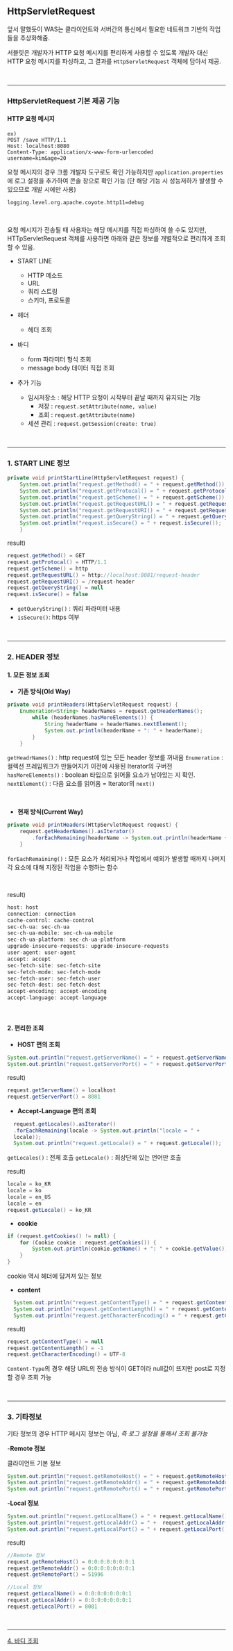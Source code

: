 ## HttpServletRequest

앞서 말했듯이 WAS는 클라이언트와 서버간의 통신에서 필요한 네트워크 기반의 작업들을 추상화해줌.

서블릿은 개발자가 HTTP 요청 메시지를 편리하게 사용할 수 있도록 개발자 대신 HTTP 요청 메시지를 파싱하고,
그 결과를 `HttpServletRequest` 객체에 담아서 제공.

<br>

---

### HttpServletRequest 기본 제공 기능

#### HTTP 요청 메시지

```
ex)
POST /save HTTP/1.1
Host: localhost:8080
Content-Type: application/x-www-form-urlencoded
username=kim&age=20
```

요청 메시지의 경우 크롬 개발자 도구로도 확인 가능하지만 `application.properties`에 로그 설정을 추가하여 콘솔 창으로
확인 가능 (단 해당 기능 시 성능저하가 발생할 수 있으므로 개발 시에만 사용)

```
logging.level.org.apache.coyote.http11=debug
```

<br>

요청 메시지가 전송될 때 사용자는 해당 메시지를 직접 파싱하여 쓸 수도 있지만, HTTpServletRequest 객체를 사용하면 아래와 같은 정보를 개별적으로 편리하게 조회할 수 있음.

- START LINE

  - HTTP 메소드
  - URL
  - 쿼리 스트링
  - 스키마, 프로토콜

- 헤더

  - 헤더 조회

- 바디

  - form 파라미터 형식 조회
  - message body 데이터 직접 조회

- 추가 기능
  - 임시저장소 : 해당 HTTP 요청이 시작부터 끝날 때까지 유지되는 기능
    - 저장 : `request.setAttribute(name, value)`
    - 조회 : `request.getAttribute(name)`
  - 세션 관리 : `request.getSession(create: true)`

<br>

---

### 1. START LINE 정보

```java
private void printStartLine(HttpServletRequest request) {
    System.out.println("request.getMethod() = " + request.getMethod());
    System.out.println("request.getProtocal() = " + request.getProtocol());
    System.out.println("request.getScheme() = " + request.getScheme());
    System.out.println("request.getRequestURL() = " + request.getRequestURL());
    System.out.println("request.getRequestURI() = " + request.getRequestURI());
    System.out.println("request.getQueryString() = " + request.getQueryString());
    System.out.println("request.isSecure() = " + request.isSecure());
    }
```

result)

```java
request.getMethod() = GET
request.getProtocal() = HTTP/1.1
request.getScheme() = http
request.getRequestURL() = http://localhost:8081/request-header
request.getRequestURI() = /request-header
request.getQueryString() = null
request.isSecure() = false
```

- `getQueryString()` : 쿼리 파라미터 내용
- `isSecure()`: https 여부

<br>

---

### 2. HEADER 정보

#### 1. 모든 정보 조회

- **기존 방식(Old Way)**

```java
private void printHeaders(HttpServletRequest request) {
    Enumeration<String> headerNames = request.getHeaderNames();
        while (headerNames.hasMoreElements()) {
            String headerName = headerNames.nextElement();
            System.out.println(headerName + ": " + headerName);
        }
    }
```

`getHeadrNames()` : http request에 있는 모든 header 정보를 꺼내옴
`Enumeration` : 컬렉션 프레임워크가 만들어지기 이전에 사용된 Iterator의 구버전
`hasMoreElements()` : boolean 타입으로 읽어올 요소가 남아있는 지 확인.
`nextElement()` : 다음 요소를 읽어옴 = Iterator의 `next()`

<br>

- **현재 방식(Current Way)**

```java
private void printHeaders(HttpServletRequest request) {
    request.getHeaderNames().asIterator()
        .forEachRemaining(headerName -> System.out.println(headerName + ": " + headerName));
    }
```

`forEachRemaining()` : 모든 요소가 처리되거나 작업에서 예외가 발생할 때까지 나머지 각 요소에 대해 지정된 작업을 수행하는 함수

<br>

result)

```java
host: host
connection: connection
cache-control: cache-control
sec-ch-ua: sec-ch-ua
sec-ch-ua-mobile: sec-ch-ua-mobile
sec-ch-ua-platform: sec-ch-ua-platform
upgrade-insecure-requests: upgrade-insecure-requests
user-agent: user-agent
accept: accept
sec-fetch-site: sec-fetch-site
sec-fetch-mode: sec-fetch-mode
sec-fetch-user: sec-fetch-user
sec-fetch-dest: sec-fetch-dest
accept-encoding: accept-encoding
accept-language: accept-language
```

<br>

#### 2. 편리한 조회

- **HOST 편의 조회**

```java
System.out.println("request.getServerName() = " + request.getServerName());
System.out.println("request.getServerPort() = " + request.getServerPort());
```

result)

```java
request.getServerName() = localhost
request.getServerPort() = 8081
```

- **Accept-Language 편의 조회**

```java
  request.getLocales().asIterator()
  .forEachRemaining(locale -> System.out.println("locale = " +
  locale));
  System.out.println("request.getLocale() = " + request.getLocale());
```

`getLocales()` : 전체 호출
`getLocale()` : 최상단에 있는 언어만 호출

result)

```java
locale = ko_KR
locale = ko
locale = en_US
locale = en
request.getLocale() = ko_KR
```

- **cookie**

```java
if (request.getCookies() != null) {
    for (Cookie cookie : request.getCookies()) {
        System.out.println(cookie.getName() + ": " + cookie.getValue());
    }
}
```

cookie 역시 헤더에 담겨져 있는 정보

- **content**

```java
  System.out.println("request.getContentType() = " + request.getContentType());
  System.out.println("request.getContentLength() = " + request.getContentLength());
  System.out.println("request.getCharacterEncoding() = " + request.getCharacterEncoding());
```

result)

```java
request.getContentType() = null
request.getContentLength() = -1
request.getCharacterEncoding() = UTF-8
```

`Content-Type`의 경우 해당 URL의 전송 방식이 GET이라 null값이 뜨지만 post로 지정할 경우 조회 가능

<br>

---

### 3. 기타정보

기타 정보의 경우 HTTP 메시지 정보는 아님, _즉 로그 설정을 통해서 조회 불가능_

-**Remote 정보**

클라이언트 기본 정보

```java
System.out.println("request.getRemoteHost() = " + request.getRemoteHost());
System.out.println("request.getRemoteAddr() = " + request.getRemoteAddr());
System.out.println("request.getRemotePort() = " + request.getRemotePort());
```

-**Local 정보**

```java
System.out.println("request.getLocalName() = " + request.getLocalName());
System.out.println("request.getLocalAddr() = " +  request.getLocalAddr());
System.out.println("request.getLocalPort() = " + request.getLocalPort());
```

result)

```java
//Remote 정보
request.getRemoteHost() = 0:0:0:0:0:0:0:1
request.getRemoteAddr() = 0:0:0:0:0:0:0:1
request.getRemotePort() = 51996

//Local 정보
request.getLocalName() = 0:0:0:0:0:0:0:1
request.getLocalAddr() = 0:0:0:0:0:0:0:1
request.getLocalPort() = 8081

```

<br>

---

[4. 바디 조회](/Servlet/3-http_request_data.md)

